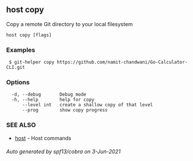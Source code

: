 ## host copy

Copy a remote Git directory to your local filesystem

```
host copy [flags]
```

### Examples

```
 $ git-helper copy https://github.com/namit-chandwani/Go-Calculator-CLI.git 
```

### Options

```
  -d, --debug       Debug mode
  -h, --help        help for copy
      --level int   create a shallow copy of that level
      --prog        show copy progress
```

### SEE ALSO

* [host](host.md)	 - Host commands

###### Auto generated by spf13/cobra on 3-Jun-2021
